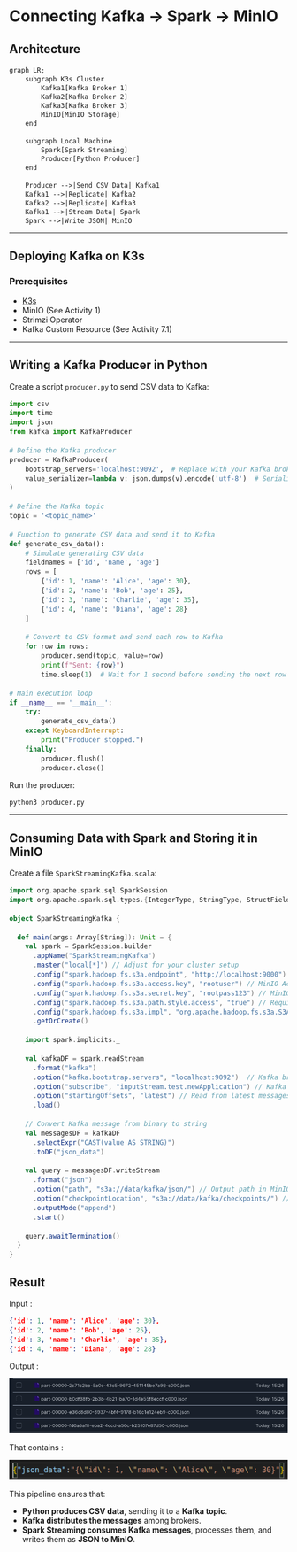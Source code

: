 # Connecting Kafka -> Spark -> MinIO

## Architecture

```mermaid
graph LR;
    subgraph K3s Cluster
        Kafka1[Kafka Broker 1]
        Kafka2[Kafka Broker 2]
        Kafka3[Kafka Broker 3]
        MinIO[MinIO Storage]
    end
    
    subgraph Local Machine
        Spark[Spark Streaming]
        Producer[Python Producer]
    end
    
    Producer -->|Send CSV Data| Kafka1
    Kafka1 -->|Replicate| Kafka2
    Kafka2 -->|Replicate| Kafka3
    Kafka1 -->|Stream Data| Spark
    Spark -->|Write JSON| MinIO
```

---

## Deploying Kafka on K3s

### Prerequisites

- [K3s](https://k3s.io/)
- MinIO (See Activity 1)
- Strimzi Operator
- Kafka Custom Resource (See Activity 7.1)

---

## Writing a Kafka Producer in Python

Create a script `producer.py` to send CSV data to Kafka:

```python
import csv
import time
import json
from kafka import KafkaProducer

# Define the Kafka producer
producer = KafkaProducer(
    bootstrap_servers='localhost:9092',  # Replace with your Kafka broker
    value_serializer=lambda v: json.dumps(v).encode('utf-8')  # Serialize data to JSON
)

# Define the Kafka topic
topic = '<topic_name>'

# Function to generate CSV data and send it to Kafka
def generate_csv_data():
    # Simulate generating CSV data
    fieldnames = ['id', 'name', 'age']
    rows = [
        {'id': 1, 'name': 'Alice', 'age': 30},
        {'id': 2, 'name': 'Bob', 'age': 25},
        {'id': 3, 'name': 'Charlie', 'age': 35},
        {'id': 4, 'name': 'Diana', 'age': 28}
    ]
    
    # Convert to CSV format and send each row to Kafka
    for row in rows:
        producer.send(topic, value=row)
        print(f"Sent: {row}")
        time.sleep(1)  # Wait for 1 second before sending the next row

# Main execution loop
if __name__ == '__main__':
    try:
        generate_csv_data()
    except KeyboardInterrupt:
        print("Producer stopped.")
    finally:
        producer.flush()
        producer.close()
```

Run the producer:

```bash
python3 producer.py
```

---

## Consuming Data with Spark and Storing it in MinIO

Create a file `SparkStreamingKafka.scala`:

```scala
import org.apache.spark.sql.SparkSession
import org.apache.spark.sql.types.{IntegerType, StringType, StructField, StructType}

object SparkStreamingKafka {

  def main(args: Array[String]): Unit = {
    val spark = SparkSession.builder
      .appName("SparkStreamingKafka")
      .master("local[*]") // Adjust for your cluster setup
      .config("spark.hadoop.fs.s3a.endpoint", "http://localhost:9000") // MinIO URL
      .config("spark.hadoop.fs.s3a.access.key", "rootuser") // MinIO Access Key
      .config("spark.hadoop.fs.s3a.secret.key", "rootpass123") // MinIO Secret Key
      .config("spark.hadoop.fs.s3a.path.style.access", "true") // Required for MinIO
      .config("spark.hadoop.fs.s3a.impl", "org.apache.hadoop.fs.s3a.S3AFileSystem") // Ensure S3A is used
      .getOrCreate()

    import spark.implicits._

    val kafkaDF = spark.readStream
      .format("kafka")
      .option("kafka.bootstrap.servers", "localhost:9092")  // Kafka broker address
      .option("subscribe", "inputStream.test.newApplication") // Kafka topic
      .option("startingOffsets", "latest") // Read from latest messages
      .load()

    // Convert Kafka message from binary to string
    val messagesDF = kafkaDF
      .selectExpr("CAST(value AS STRING)")
      .toDF("json_data")

    val query = messagesDF.writeStream
      .format("json")
      .option("path", "s3a://data/kafka/json/") // Output path in MinIO
      .option("checkpointLocation", "s3a://data/kafka/checkpoints/") // Checkpoint directory
      .outputMode("append")
      .start()

    query.awaitTermination()
  }
}
```

## Result

Input :

```json
{'id': 1, 'name': 'Alice', 'age': 30},
{'id': 2, 'name': 'Bob', 'age': 25},
{'id': 3, 'name': 'Charlie', 'age': 35},
{'id': 4, 'name': 'Diana', 'age': 28}
```

Output :

![](minio_files.png)

That contains :

![](file.png)

This pipeline ensures that:

- **Python produces CSV data**, sending it to a **Kafka topic**.
- **Kafka distributes the messages** among brokers.
- **Spark Streaming consumes Kafka messages**, processes them, and writes them as **JSON to MinIO**.
